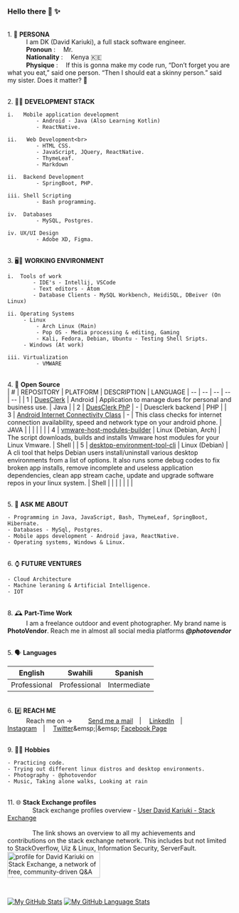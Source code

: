 ### Hello there 👋 ✨ 

<br>1.  🧑 **PERSONA**<br>
&emsp;&emsp;&emsp;I am DK (David Kariuki), a full stack software engineer.<br>
&emsp;&emsp;&emsp;**Pronoun** : &emsp;Mr.<br>
&emsp;&emsp;&emsp;**Nationality** : &emsp;Kenya 🇰🇪<br>
&emsp;&emsp;&emsp;**Physique** : &emsp;If this is gonna make my code run, “Don’t forget you are what you eat,” said one person. “Then I should eat a skinny person.” said my sister. Does it matter? 🤣<br>

<br>2.  🧑‍💼 **DEVELOPMENT STACK**<br>

    i.   Mobile application development
             - Android - Java (Also Learning Kotlin)
             - ReactNative.
              
    ii.   Web Development<br>
             - HTML CSS. 
             - JavaScript, JQuery, ReactNative.
             - ThymeLeaf.
             - Markdown
               
    ii.  Backend Development
             - SpringBoot, PHP.
               
    iii. Shell Scripting
             - Bash programming.
    
    iv.  Databases
             - MySQL, Postgres.
             
    iv. UX/UI Design
             - Adobe XD, Figma.

<br>3.  🖥️💼 **WORKING ENVIRONMENT**<br>

    i.  Tools of work
            - IDE's - Intellij, VSCode
            - Text editors - Atom
            - Database Clients - MySQL Workbench, HeidiSQL, DBeiver (On Linux)  
    
    ii. Operating Systems
         - Linux
             - Arch Linux (Main)
             - Pop OS - Media processing & editing, Gaming
             - Kali, Fedora, Debian, Ubuntu - Testing Shell Sripts.
         - Windows (At work)
         
    iii. Virtualization
             - VMWARE


<br>4.  💬 **Open Source**<br>
| # | REPOSITORY | PLATFORM | DESCRIPTION | LANGUAGE |
-- | -- | -- | -- | -- |
| 1 | [DuesClerk](https://github.com/david-kariuki/DuesClerk) | Android | Application to manage dues for personal and business use. | Java |
| 2 | [DuesClerk PhP](https://github.com/david-kariuki/DuesClerk-Backend) | - | Duesclerk backend | PHP |
| 3 | [Android Internet Connectivity Class](https://github.com/david-kariuki/AndroidInternetConnectivity) | - | This class checks for internet connection availability, speed and network type on your android phone. | JAVA |
|  |  |  |  |
| 4 | [vmware-host-modules-builder](https://github.com/david-kariuki/vmware-host-modules-builder-cli) | Linux (Debian, Arch) | The script downloads, builds and installs Vmware host modules for your Linux Vmware. | Shell |
| 5 | [desktop-environment-tool-cli]() | Linux (Debian) | A cli tool that helps Debian users install/uninstall various desktop environments from a list of options. It also runs some debug codes to fix broken app installs, remove incomplete and useless application dependencies, clean app stream cache, update and upgrade software repos in your linux system.  | Shell |
|  | |  |  |  |



<br>5.  💬 **ASK ME ABOUT**<br>

    - Programming in Java, JavaScript, Bash, ThymeLeaf, SpringBoot, Hibernate.
    - Databases - MySql, Postgres.
    - Mobile apps development - Android java, ReactNative.
    - Operating systems, Windows & Linux.
    

<br>6.  ⌚ **FUTURE VENTURES**<br>
    
    - Cloud Architecture
    - Machine leraning & Artificial Intelligence.
    - IOT

<br>8.  🕰️ **Part-Time Work**<br>
&emsp;&emsp;&emsp;I am a freelance outdoor and event photographer. My brand name is **PhotoVendor**. Reach me in almost all social media platforms ***@photovendor***


<br>5.  🗣️ **Languages**<br>

| English | Swahili | Spanish |
-- | -- | -- |
| Professional | Professional | Intermediate |


<br>6. #️⃣ **REACH ME**<br>
&emsp;&emsp;&emsp;Reach me on -> &emsp;&emsp;
[Send me a mail](mailto:dkaris.k@gmail.com)&emsp;|&emsp;
[LinkedIn](https://www.linkedin.com/in/davidkariuki/)&emsp;|&emsp;
[Instagram](https://www.instagram.com/david_kariuki)&emsp;|&emsp;
[Twitter](https://www.twitter.com/davidkariuki_)&emsp;|&emsp;
[Facebook Page](https://www.facebook.com/dk.davidkariuki)
   

<br>9.  🤗😉 **Hobbies**<br>

    - Practicing code.
    - Trying out different linux distros and desktop environments.
    - Photography - @photovendor
    - Music, Taking alone walks, Looking at rain
    

<br>11.  🌐 **Stack Exchange profiles**<br>
&emsp;&emsp;&emsp;&emsp;Stack exchange profiles overview - [User David Kariuki - Stack Exchange](https://stackexchange.com/users/7822670/david-kariuki?tab=accounts) <br><br>
&emsp;&emsp;&emsp;&emsp;The link shows an overview to all my achievements and contributions on the stack exchange network. This includes but not limited to StackOverflow, Uiz & Linux, Information Security, ServerFault. 
<a href="https://stackexchange.com/users/7822670"><img src="https://stackexchange.com/users/flair/7822670.png" width="208" height="58" alt="profile for David Kariuki on Stack Exchange, a network of free, community-driven Q&amp;A sites" title="profile for David Kariuki on Stack Exchange, a network of free, community-driven Q&amp;A sites"></a>

<br> 

[![My GitHub Stats](https://github-readme-stats.vercel.app/api/?username=david-kariuki&count_private=true&theme=tokyonight&showicons=true)]()
[![My GitHub Language Stats](https://github-readme-stats.vercel.app/api/top-langs/?username=david-kariuki&langs_count=5&theme=tokyonight)]()
